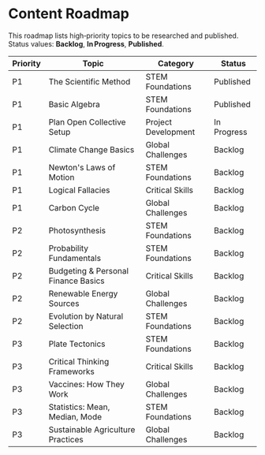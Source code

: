 # Content Roadmap

This roadmap lists high‑priority topics to be researched and published. Status values: **Backlog**, **In Progress**, **Published**.

| Priority | Topic | Category | Status |
|----------|-------|----------|--------|
| P1 | The Scientific Method | STEM Foundations | Published |
| P1 | Basic Algebra | STEM Foundations | Published |
| P1 | Plan Open Collective Setup | Project Development | In Progress |1 | Newton's Laws of Motion | STEM Foundations | Backlog |
| P1 | Climate Change Basics | Global Challenges | Backlog |
| P1 | Newton's Laws of Motion | STEM Foundations | Backlog |
| P1 | Logical Fallacies | Critical Skills | Backlog |
| P1 | Carbon Cycle | Global Challenges | Backlog |
| P2 | Photosynthesis | STEM Foundations | Backlog |
| P2 | Probability Fundamentals | STEM Foundations | Backlog |
| P2 | Budgeting & Personal Finance Basics | Critical Skills | Backlog |
| P2 | Renewable Energy Sources | Global Challenges | Backlog |
| P2 | Evolution by Natural Selection | STEM Foundations | Backlog |
| P3 | Plate Tectonics | STEM Foundations | Backlog |
| P3 | Critical Thinking Frameworks | Critical Skills | Backlog |
| P3 | Vaccines: How They Work | Global Challenges | Backlog |
| P3 | Statistics: Mean, Median, Mode | STEM Foundations | Backlog |
| P3 | Sustainable Agriculture Practices | Global Challenges | Backlog |
